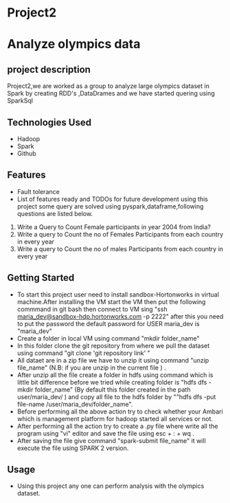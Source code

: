 # Project2
# Analyze olympics data
## project description
Project2,we are worked as a group to analyze large olympics dataset in Spark by creating RDD's ,DataDrames and we have started quering using SparkSql
## Technologies Used
* Hadoop
* Spark
* Github
## Features
* Fault tolerance
* List of features ready and TODOs for future development using this project some query are solved using pyspark,dataframe,following questions are listed below.
1) Write a Query to Count Female participants in year 2004 from India?
2) Write a query to Count the no of Females Participants from each country in every year
3) Write a query to Count the no of males Participants from each country in every year
## Getting Started
* To start this project user need to install sandbox-Hortonworks in virtual machine.After installing the VM start the VM then put the following  commmand in git bash then connect to VM sing "ssh maria_dev@sandbox-hdp.hortonworks.com -p 2222" after this you need to put the password the default password for USER maria_dev is "maria_dev"
* Create a folder in local VM using command "mkdir folder_name"
* In this folder clone the git repository from where we pull the dataset using command "git clone 'git repository link' "
* All dataet are in a zip file we have to unzip it using command "unzip file_name" (N.B: if you are unzip in the current file ) .
* After unzip all the file create a folder in hdfs using command which is little bit difference before we tried while creating folder is "hdfs dfs -mkdir folder_name" (By default this folder created in the path user/maria_dev/ ) and copy all file to the hdfs folder by ""hdfs dfs -put file-name /user/maria_dev/folder_name".
* Before performing all the above action try to check whether your Ambari which is management platform for hadoop started all services or not. 
* After performing all the action try to create a .py file where write all the program using "vi" editor and save the file using esc + : + wq .
* After saving the file give command "spark-submit file_name" it will execute the file using SPARK 2 version.
## Usage
* Using this project any one can perform analysis with the olympics dataset.
